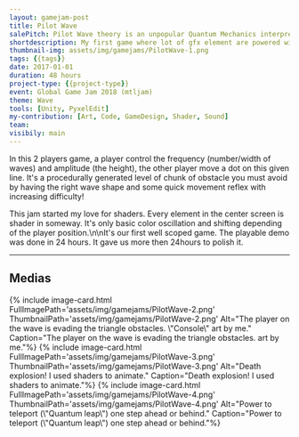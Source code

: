 ```yaml
---
layout: gamejam-post
title: Pilot Wave
salePitch: Pilot Wave theory is an unpopular Quantum Mechanics interpretation that says particles and waves coexist. A particle surfs on a wave, and its path is predetermined. Our goal is to test this theory. Bring the particle to the speed of light and see what happens!
shortdescription: My first game where lot of gfx element are powered with shaders. This started my love of shaders. Also, a really well scoped jam.
thumbnail-img: assets/img/gamejams/PilotWave-1.png
tags: {{tags}}
date: 2017-01-01
duration: 48 hours
project-type: {{project-type}}
event: Global Game Jam 2018 (mtljam)
theme: Wave
tools: [Unity, PyxelEdit]
my-contribution: [Art, Code, GameDesign, Shader, Sound]
team: 
visibily: main
---
```


In this 2 players game, a player control the frequency (number/width of waves) and amplitude (the height), the other player move a dot on this given line. It's a procedurally generated level of chunk of obstacle you must avoid by having the right wave shape and some quick movement reflex with increasing difficulty!

This jam started my love for shaders. Every element in the center screen is shader in someway. It's only basic color oscillation and shifting depending of the player position.\n\nIt's our first well scoped game. The playable demo was done in 24 hours. It gave us more then 24hours to polish it.

***
## Medias

<div class="row">
{% include image-card.html FullImagePath='assets/img/gamejams/PilotWave-2.png' ThumbnailPath='assets/img/gamejams/PilotWave-2.png' Alt="The player on the wave is evading the triangle obstacles. \"Console\" art by me." Caption="The player on the wave is evading the triangle obstacles.  art by me."%}
{% include image-card.html FullImagePath='assets/img/gamejams/PilotWave-3.png' ThumbnailPath='assets/img/gamejams/PilotWave-3.png' Alt="Death explosion! I used shaders to animate." Caption="Death explosion! I used shaders to animate."%}
{% include image-card.html FullImagePath='assets/img/gamejams/PilotWave-4.png' ThumbnailPath='assets/img/gamejams/PilotWave-4.png' Alt="Power to teleport (\"Quantum leap\") one step ahead or behind." Caption="Power to teleport (\"Quantum leap\") one step ahead or behind."%}
</div>